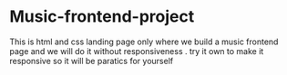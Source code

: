 # Music-frontend-project
This is html and css landing page only where we build a music frontend page and we will do it without responsiveness . try it own to make it responsive so it will be paratics for yourself
